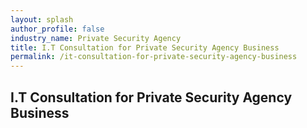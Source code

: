 ```yaml
---
layout: splash 
author_profile: false 
industry_name: Private Security Agency
title: I.T Consultation for Private Security Agency Business
permalink: /it-consultation-for-private-security-agency-business
---
```


## I.T Consultation for Private Security Agency Business